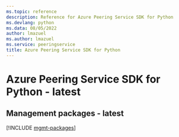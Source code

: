 ```yaml
---
ms.topic: reference
description: Reference for Azure Peering Service SDK for Python
ms.devlang: python
ms.data: 08/05/2022
author: lmazuel
ms.author: lmazuel
ms.service: peeringservice
title: Azure Peering Service SDK for Python
---
```

# Azure Peering Service SDK for Python - latest

## Management packages - latest
[!INCLUDE [mgmt-packages](peering-service-mgmt-index.md)]